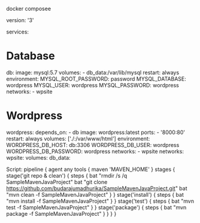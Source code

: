 docker composee

version: '3'

services:
  # Database
  db:
    image: mysql:5.7
    volumes:
      - db_data:/var/lib/mysql
    restart: always
    environment:
      MYSQL_ROOT_PASSWORD: password
      MYSQL_DATABASE: wordpress
      MYSQL_USER: wordpress
      MYSQL_PASSWORD: wordpress
    networks:
      - wpsite
  # Wordpress
  wordpress:
    depends_on:
      - db
    image: wordpress:latest
    ports:
      - '8000:80'
    restart: always
    volumes: ['./:/var/www/html']
    environment:
      WORDPRESS_DB_HOST: db:3306
      WORDPRESS_DB_USER: wordpress
      WORDPRESS_DB_PASSWORD: wordpress
    networks:
      - wpsite
networks:
  wpsite:
volumes:
  db_data:




Script:
pipeline {
   agent any
   tools {
     maven 'MAVEN_HOME'
   }
   stages {
     stage('git repo & clean') {
       steps {
         bat "rmdir /s /q SampleMavenJavaProject"
         bat "git clone https://github.com/budarajumadhurika/SampleMavenJavaProject.git"
         bat "mvn clean -f SampleMavenJavaProject"
       }
     }
     stage('install') {
       steps {
           bat "mvn install -f SampleMavenJavaProject"
       }
     }
     stage('test') {
       steps {
         bat "mvn test -f SampleMavenJavaProject"
       }
     }
     stage('package') {
       steps {
           bat "mvn package -f SampleMavenJavaProject"
       }
     }
   }
}
